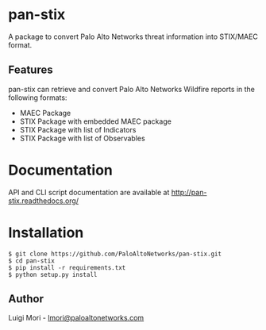 # pan-stix

A package to convert Palo Alto Networks threat information into STIX/MAEC format.

## Features

pan-stix can retrieve and convert Palo Alto Networks Wildfire reports in the following formats:

- MAEC Package
- STIX Package with embedded MAEC package
- STIX Package with list of Indicators
- STIX Package with list of Observables

# Documentation

API and CLI script documentation are available at http://pan-stix.readthedocs.org/

# Installation

    $ git clone https://github.com/PaloAltoNetworks/pan-stix.git
    $ cd pan-stix
    $ pip install -r requirements.txt
    $ python setup.py install

## Author

Luigi Mori - lmori@paloaltonetworks.com
